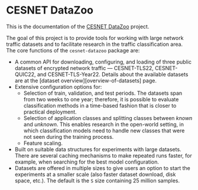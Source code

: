 # CESNET DataZoo

This is the documentation of the [CESNET DataZoo](https://github.com/CESNET/cesnet-datazoo) project. 

The goal of this project is to provide tools for working with large network traffic datasets and to facilitate research in the traffic classification area. The core functions of the `cesnet-datazoo` package are:

- A common API for downloading, configuring, and loading of three public datasets of encrypted network traffic — CESNET-TLS22, CESNET-QUIC22, and CESNET-TLS-Year22. Details about the available datasets are at the [dataset overview][overview-of-datasets] page.
- Extensive configuration options for:
    - Selection of train, validation, and test periods. The datasets span from two weeks to one year; therefore, it is possible to evaluate classification methods in a time-based fashion that is closer to practical deployment.
    - Selection of application classes and splitting classes between *known* and *unknown*. This enables research in the open-world setting, in which classification models need to handle new classes that were not seen during the training process.
    - Feature scaling.
- Built on suitable data structures for experiments with large datasets. There are several caching mechanisms to make repeated runs faster, for example, when searching for the best model configuration.
- Datasets are offered in multiple sizes to give users an option to start the experiments at a smaller scale (also faster dataset download, disk space, etc.). The default is the `S` size containing 25 million samples. 